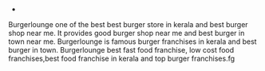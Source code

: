 -
Burgerlounge one of the best best burger store in kerala and best burger shop near me. It provides good burger shop near me
and best burger in town near me. Burgerlounge is famous burger franchises in kerala and best burger in town. Burgerlounge 
best fast food franchise, low cost food franchises,best food franchise in kerala and top burger franchises.fg
